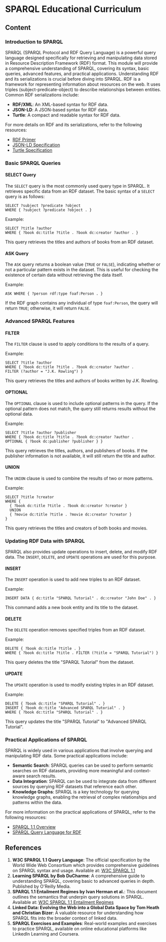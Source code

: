# SPARQL Educational Curriculum

## Content

### Introduction to SPARQL

SPARQL (SPARQL Protocol and RDF Query Language) is a powerful query language designed specifically for retrieving and manipulating data stored in Resource Description Framework (RDF) format. This module will provide a comprehensive understanding of SPARQL, covering its syntax, basic queries, advanced features, and practical applications. Understanding RDF and its serializations is crucial before diving into SPARQL. RDF is a framework for representing information about resources on the web. It uses triples (subject-predicate-object) to describe relationships between entities. Common RDF serializations include:

- **RDF/XML**: An XML-based syntax for RDF data.
- **JSON-LD**: A JSON-based syntax for RDF data.
- **Turtle**: A compact and readable syntax for RDF data.

For more details on RDF and its serializations, refer to the following resources:

- [RDF Primer](https://www.w3.org/TR/rdf-primer/)
- [JSON-LD Specification](https://www.w3.org/TR/json-ld/)
- [Turtle Specification](https://www.w3.org/TR/turtle/)

### Basic SPARQL Queries

#### SELECT Query

The `SELECT` query is the most commonly used query type in SPARQL. It retrieves specific data from an RDF dataset. The basic syntax of a `SELECT` query is as follows:

```sparql
SELECT ?subject ?predicate ?object
WHERE { ?subject ?predicate ?object . }
```

Example:

```sparql
SELECT ?title ?author
WHERE { ?book dc:title ?title . ?book dc:creator ?author . }
```

This query retrieves the titles and authors of books from an RDF dataset.

#### ASK Query

The `ASK` query returns a boolean value (`TRUE` or `FALSE`), indicating whether or not a particular pattern exists in the dataset. This is useful for checking the existence of certain data without retrieving the data itself.

Example:

```sparql
ASK WHERE { ?person rdf:type foaf:Person . }
```

If the RDF graph contains any individual of type `foaf:Person`, the query will return `TRUE`; otherwise, it will return `FALSE`.

### Advanced SPARQL Features

#### FILTER

The `FILTER` clause is used to apply conditions to the results of a query.

Example:

```sparql
SELECT ?title ?author
WHERE { ?book dc:title ?title . ?book dc:creator ?author .
FILTER (?author = "J.K. Rowling") }
```

This query retrieves the titles and authors of books written by J.K. Rowling.

#### OPTIONAL

The `OPTIONAL` clause is used to include optional patterns in the query. If the optional pattern does not match, the query still returns results without the optional data.

Example:

```sparql
SELECT ?title ?author ?publisher
WHERE { ?book dc:title ?title . ?book dc:creator ?author .
OPTIONAL { ?book dc:publisher ?publisher } }
```

This query retrieves the titles, authors, and publishers of books. If the publisher information is not available, it will still return the title and author.

#### UNION

The `UNION` clause is used to combine the results of two or more patterns.

Example:

```sparql
SELECT ?title ?creator
WHERE {
  { ?book dc:title ?title . ?book dc:creator ?creator }
  UNION
  { ?movie dc:title ?title . ?movie dc:creator ?creator }
}
```

This query retrieves the titles and creators of both books and movies.

### Updating RDF Data with SPARQL

SPARQL also provides update operations to insert, delete, and modify RDF data. The `INSERT`, `DELETE`, and `UPDATE` operations are used for this purpose.

#### INSERT

The `INSERT` operation is used to add new triples to an RDF dataset.

Example:

```sparql
INSERT DATA { dc:title "SPARQL Tutorial" . dc:creator "John Doe" . }
```

This command adds a new book entity and its title to the dataset.

#### DELETE

The `DELETE` operation removes specified triples from an RDF dataset.

Example:

```sparql
DELETE { ?book dc:title ?title . }
WHERE { ?book dc:title ?title . FILTER (?title = "SPARQL Tutorial") }
```

This query deletes the title "SPARQL Tutorial" from the dataset.

#### UPDATE

The `UPDATE` operation is used to modify existing triples in an RDF dataset.

Example:

```sparql
DELETE { ?book dc:title "SPARQL Tutorial" . }
INSERT { ?book dc:title "Advanced SPARQL Tutorial" . }
WHERE { ?book dc:title "SPARQL Tutorial" . }
```

This query updates the title "SPARQL Tutorial" to "Advanced SPARQL Tutorial".

### Practical Applications of SPARQL

SPARQL is widely used in various applications that involve querying and manipulating RDF data. Some practical applications include:

- **Semantic Search**: SPARQL queries can be used to perform semantic searches on RDF datasets, providing more meaningful and context-aware search results.
- **Data Integration**: SPARQL can be used to integrate data from different sources by querying RDF datasets that reference each other.
- **Knowledge Graphs**: SPARQL is a key technology for querying knowledge graphs, enabling the retrieval of complex relationships and patterns within the data.

For more information on the practical applications of SPARQL, refer to the following resources:

- [SPARQL 1.1 Overview](https://www.w3.org/TR/sparql11-overview/)
- [SPARQL Query Language for RDF](https://www.w3.org/TR/rdf-sparql-query/)

## References

1. **W3C SPARQL 1.1 Query Language**: The official specification by the World Wide Web Consortium which provides comprehensive guidelines on SPARQL syntax and usage. Available at: [W3C SPARQL 1.1](https://www.w3.org/TR/sparql11-query/)
2. **Learning SPARQL by Bob DuCharme**: A comprehensive guide to understanding SPARQL, covering basic to advanced queries in depth. Published by O'Reilly Media.
3. **SPARQL 1.1 Entailment Regimes by Ivan Herman et al.**: This document outlines the semantics that underpin query solutions in SPARQL. Available at: [W3C SPARQL 1.1 Entailment Regimes](https://www.w3.org/TR/sparql11-entailment/)
4. **Linked Data: Evolving the Web into a Global Data Space by Tom Heath and Christian Bizer**: A valuable resource for understanding how SPARQL fits into the broader context of linked data.
5. **SPARQL Exercises and Examples**: Real-world examples and exercises to practice SPARQL, available on online educational platforms like LinkedIn Learning and Coursera.
